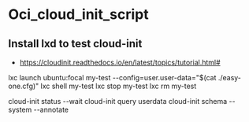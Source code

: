 Oci_cloud_init_script
=====================

Install lxd to test cloud-init
------------------------------

- https://cloudinit.readthedocs.io/en/latest/topics/tutorial.html#

lxc launch ubuntu:focal my-test --config=user.user-data="$(cat ./easy-one.cfg)"
lxc shell my-test
lxc stop my-test
lxc rm my-test

cloud-init status --wait
cloud-init query userdata
cloud-init schema --system --annotate

